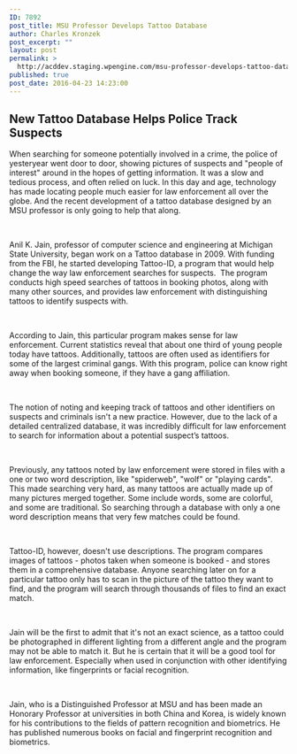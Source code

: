 ```yaml
---
ID: 7892
post_title: MSU Professor Develops Tattoo Database
author: Charles Kronzek
post_excerpt: ""
layout: post
permalink: >
  http://acddev.staging.wpengine.com/msu-professor-develops-tattoo-database.html
published: true
post_date: 2016-04-23 14:23:00
---
```

<h2><b>New Tattoo Database Helps Police Track Suspects</b></h2>
<span style="font-weight: 400;">When searching for someone potentially involved in a crime, the police of yesteryear went door to door, showing pictures of suspects and "people of interest" around in the hopes of getting information. It was a slow and tedious process, and often relied on luck. In this day and age, technology has made locating people much easier for law enforcement all over the globe. And the recent development of a tattoo database designed by an MSU professor is only going to help that along.</span><!--more-->

&nbsp;

<span style="font-weight: 400;">Anil K. Jain, professor of computer science and engineering at Michigan State University, began work on a Tattoo database in 2009. With funding from the FBI, he started developing Tattoo-ID, a program that would help change the way law enforcement searches for suspects.  The program conducts high speed searches of tattoos in booking photos, along with many other sources, and provides law enforcement with distinguishing tattoos to identify suspects with.</span>

&nbsp;

<span style="font-weight: 400;">According to Jain, this particular program makes sense for law enforcement. Current statistics reveal that about one third of young people today have tattoos. Additionally, tattoos are often used as identifiers for some of the largest criminal gangs. With this program, police can know right away when booking someone, if they have a gang affiliation.</span>

&nbsp;

<span style="font-weight: 400;">The notion of noting and keeping track of tattoos and other identifiers on suspects and criminals isn't a new practice. However, due to the lack of a detailed centralized database, it was incredibly difficult for law enforcement to search for information about a potential suspect’s tattoos.</span>

&nbsp;

<span style="font-weight: 400;">Previously, any tattoos noted by law enforcement were stored in files with a one or two word description, like "spiderweb", "wolf" or "playing cards". This made searching very hard, as many tattoos are actually made up of many pictures merged together. Some include words, some are colorful, and some are traditional. So searching through a database with only a one word description means that very few matches could be found.</span>

&nbsp;

<span style="font-weight: 400;">Tattoo-ID, however, doesn't use descriptions. The program compares images of tattoos - photos taken when someone is booked - and stores them in a comprehensive database. Anyone searching later on for a particular tattoo only has to scan in the picture of the tattoo they want to find, and the program will search through thousands of files to find an exact match.</span>

&nbsp;

<span style="font-weight: 400;">Jain will be the first to admit that it's not an exact science, as a tattoo could be photographed in different lighting from a different angle and the program may not be able to match it. But he is certain that it will be a good tool for law enforcement. Especially when used in conjunction with other identifying information, like fingerprints or facial recognition.</span>

&nbsp;

<span style="font-weight: 400;">Jain, who is a Distinguished Professor at MSU and has been made an Honorary Professor at universities in both China and Korea, is widely known for his contributions to the fields of pattern recognition and biometrics. He has published numerous books on facial and fingerprint recognition and biometrics. </span>